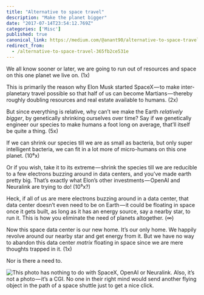```yaml
---
title: "Alternative to space travel"
description: "Make the planet bigger"
date: "2017-07-14T23:54:12.769Z"
categories: ['Misc']
published: true
canonical_link: https://medium.com/@anant90/alternative-to-space-travel-365fb2ce531e
redirect_from:
  - /alternative-to-space-travel-365fb2ce531e
---
```


We all know sooner or later, we are going to run out of resources and space on this one planet we live on. (1x)

This is primarily the reason why Elon Musk started SpaceX — to make inter-planetary travel possible so that half of us can become Martians — thereby roughly doubling resources and real estate available to humans. (2x)

But since everything is relative, why can’t we make the Earth _relatively bigger_, by genetically shrinking ourselves over time? Say if we genetically engineer our species to make humans a foot long on average, that’ll itself be quite a thing. (5x)

If we can shrink our species till we are as small as bacteria, but only super intelligent bacteria, we can fit in a lot more of micro-humans on this one planet. (10⁶x)

Or if you wish, take it to its extreme — shrink the species till we are reducible to a few electrons buzzing around in data centers, and you’ve made earth pretty big. That’s exactly what Elon’s other investments — OpenAI and Neuralink are trying to do! (10⁹x?)

Heck, if all of us are mere electrons buzzing around in a data center, that data center doesn’t even need to be on Earth — it could be floating in space once it gets built, as long as it has an energy source, say a nearby star, to run it. This is how you eliminate the need of planets altogether. (∞)

Now this space data center is our new home. It’s our only home. We happily revolve around our nearby star and get energy from it. But we have no way to abandon this data center _matrix_ floating in space since we are mere thoughts trapped in it. (1x)

Nor is there a need to.

![This photo has nothing to do with SpaceX, OpenAI or Neuralink. Also, it’s not a photo — it’s a CGI. No one in their right mind would send another flying object in the path of a space shuttle just to get a nice click.](./asset-1.jpeg)
